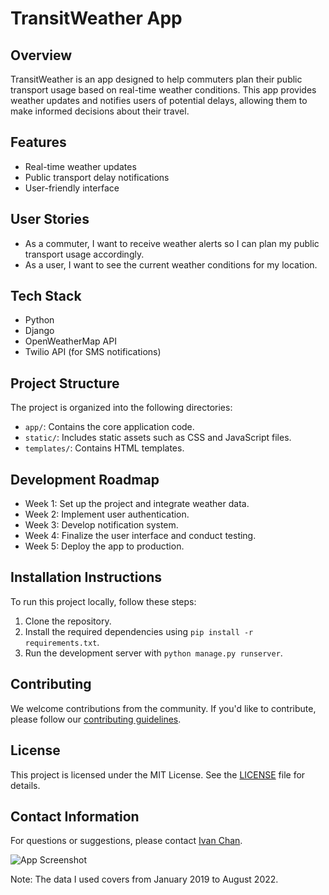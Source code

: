 # TransitWeather App

## Overview

TransitWeather is an app designed to help commuters plan their public transport usage based on real-time weather conditions. This app provides weather updates and notifies users of potential delays, allowing them to make informed decisions about their travel.

## Features

- Real-time weather updates
- Public transport delay notifications
- User-friendly interface

## User Stories

- As a commuter, I want to receive weather alerts so I can plan my public transport usage accordingly.
- As a user, I want to see the current weather conditions for my location.

## Tech Stack

- Python
- Django
- OpenWeatherMap API
- Twilio API (for SMS notifications)

## Project Structure

The project is organized into the following directories:
- `app/`: Contains the core application code.
- `static/`: Includes static assets such as CSS and JavaScript files.
- `templates/`: Contains HTML templates.

## Development Roadmap

- Week 1: Set up the project and integrate weather data.
- Week 2: Implement user authentication.
- Week 3: Develop notification system.
- Week 4: Finalize the user interface and conduct testing.
- Week 5: Deploy the app to production.

## Installation Instructions

To run this project locally, follow these steps:

1. Clone the repository.
2. Install the required dependencies using `pip install -r requirements.txt`.
3. Run the development server with `python manage.py runserver`.

## Contributing

We welcome contributions from the community. If you'd like to contribute, please follow our [contributing guidelines](CONTRIBUTING.md).

## License

This project is licensed under the MIT License. See the [LICENSE](LICENSE) file for details.

## Contact Information

For questions or suggestions, please contact [Ivan Chan](mailto:ivan.chanzhengyang@yahoo.com.sg).

![App Screenshot](/screenshots/screenshot.png)





Note: The data I used covers from January 2019 to August 2022.
